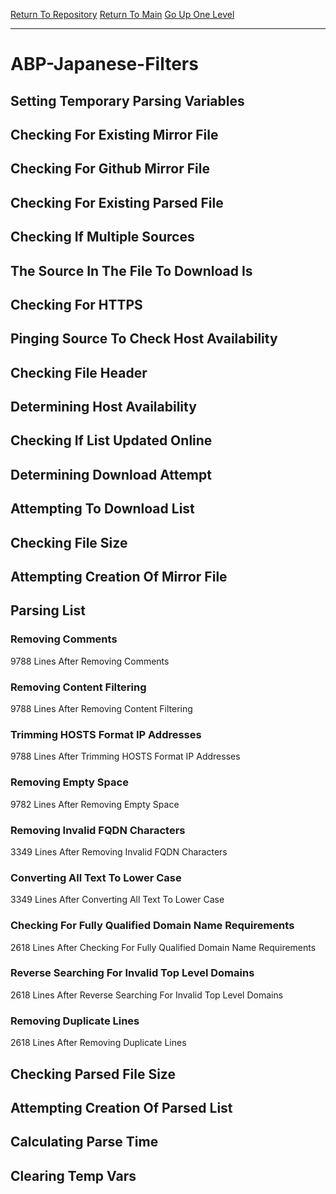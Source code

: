 [Return To Repository](https://github.com/deathbybandaid/piholeparser/)
[Return To Main](https://github.com/deathbybandaid/piholeparser/blob/master/RecentRunLogs/Mainlog.md)
[Go Up One Level](https://github.com/deathbybandaid/piholeparser/blob/master/RecentRunLogs/TopLevelScripts/30-Processing-External-Blacklists.md)
____________________________________
# ABP-Japanese-Filters
## Setting Temporary Parsing Variables
## Checking For Existing Mirror File
## Checking For Github Mirror File
## Checking For Existing Parsed File
## Checking If Multiple Sources
## The Source In The File To Download Is
## Checking For HTTPS
## Pinging Source To Check Host Availability
## Checking File Header
## Determining Host Availability
## Checking If List Updated Online
## Determining Download Attempt
## Attempting To Download List
## Checking File Size
## Attempting Creation Of Mirror File
## Parsing List
### Removing Comments
9788 Lines After Removing Comments
### Removing Content Filtering
9788 Lines After Removing Content Filtering
### Trimming HOSTS Format IP Addresses
9788 Lines After Trimming HOSTS Format IP Addresses
### Removing Empty Space
9782 Lines After Removing Empty Space
### Removing Invalid FQDN Characters
3349 Lines After Removing Invalid FQDN Characters
### Converting All Text To Lower Case
3349 Lines After Converting All Text To Lower Case
### Checking For Fully Qualified Domain Name Requirements
2618 Lines After Checking For Fully Qualified Domain Name Requirements
### Reverse Searching For Invalid Top Level Domains
2618 Lines After Reverse Searching For Invalid Top Level Domains
### Removing Duplicate Lines
2618 Lines After Removing Duplicate Lines
## Checking Parsed File Size
## Attempting Creation Of Parsed List
## Calculating Parse Time
## Clearing Temp Vars
